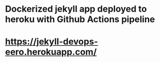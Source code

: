 <h1> Dockerized jekyll app deployed to heroku with Github Actions pipeline <h1>

https://jekyll-devops-eero.herokuapp.com/
